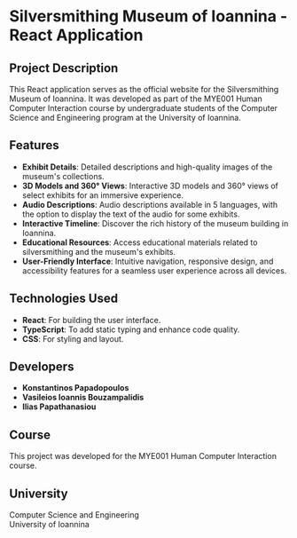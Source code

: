 # Silversmithing Museum of Ioannina - React Application

## Project Description

This React application serves as the official website for the Silversmithing Museum of Ioannina. It was developed as part of the MYE001 Human Computer Interaction course by undergraduate students of the Computer Science and Engineering program at the University of Ioannina.

## Features

- **Exhibit Details**: Detailed descriptions and high-quality images of the museum's collections.
- **3D Models and 360° Views**: Interactive 3D models and 360° views of select exhibits for an immersive experience.
- **Audio Descriptions**: Audio descriptions available in 5 languages, with the option to display the text of the audio for some exhibits.
- **Interactive Timeline**: Discover the rich history of the museum building in Ioannina.
- **Educational Resources**: Access educational materials related to silversmithing and the museum's exhibits.
- **User-Friendly Interface**: Intuitive navigation, responsive design, and accessibility features for a seamless user experience across all devices.

## Technologies Used

- **React**: For building the user interface.
- **TypeScript**: To add static typing and enhance code quality.
- **CSS**: For styling and layout.

## Developers

- **Konstantinos Papadopoulos**
- **Vasileios Ioannis Bouzampalidis**
- **Ilias Papathanasiou**

## Course

This project was developed for the MYE001 Human Computer Interaction course.

## University

Computer Science and Engineering  
University of Ioannina

